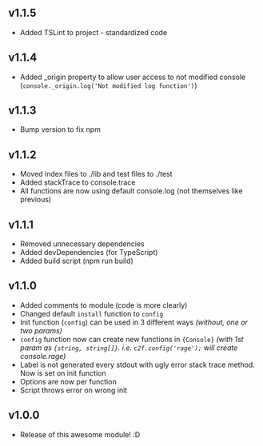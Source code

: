 ## v1.1.5
* Added TSLint to project - standardized code

## v1.1.4
* Added _origin property to allow user access to not modified console (`console._origin.log('Not modified log function')`)

## v1.1.3
* Bump version to fix npm

## v1.1.2
* Moved index files to ./lib and test files to ./test
* Added stackTrace to console.trace
* All functions are now using default console.log (not themselves like previous)

## v1.1.1
* Removed unnecessary dependencies
* Added devDependencies (for TypeScript)
* Added build script (npm run build)

## v1.1.0
* Added comments to module (code is more clearly)
* Changed default `install` function to `config`
* Init function (`config`) can be used in 3 different ways *(without, one or two params)*
* `config` function now can create new functions in `{Console}` *(with 1st param as `{string, string[]}`. i.e. `c2f.config('rage');` will create console.rage)*
* Label is not generated every stdout with ugly error stack trace method. Now is set on init function
* Options are now per function
* Script throws error on wrong init

## v1.0.0
* Release of this awesome module! :D